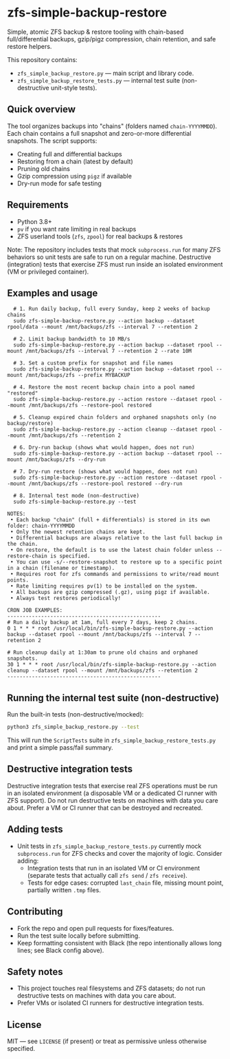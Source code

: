 # zfs-simple-backup-restore

Simple, atomic ZFS backup & restore tooling with chain-based full/differential backups, gzip/pigz compression, chain retention, and safe restore helpers.

This repository contains:

- `zfs_simple_backup_restore.py` — main script and library code.
- `zfs_simple_backup_restore_tests.py` — internal test suite (non-destructive unit-style tests).

## Quick overview

The tool organizes backups into "chains" (folders named `chain-YYYYMMDD`). Each chain contains a full snapshot and zero-or-more differential snapshots. The script supports:

- Creating full and differential backups
- Restoring from a chain (latest by default)
- Pruning old chains
- Gzip compression using `pigz` if available
- Dry-run mode for safe testing

## Requirements

- Python 3.8+
- `pv` if you want rate limiting in real backups
- ZFS userland tools (`zfs`, `zpool`) for real backups & restores

Note: The repository includes tests that mock `subprocess.run` for many ZFS behaviors so unit tests are safe to run on a regular machine. Destructive (integration) tests that exercise ZFS must run inside an isolated environment (VM or privileged container).

## Examples and usage
```
  # 1. Run daily backup, full every Sunday, keep 2 weeks of backup chains
  sudo zfs-simple-backup-restore.py --action backup --dataset rpool/data --mount /mnt/backups/zfs --interval 7 --retention 2

  # 2. Limit backup bandwidth to 10 MB/s
  sudo zfs-simple-backup-restore.py --action backup --dataset rpool --mount /mnt/backups/zfs --interval 7 --retention 2 --rate 10M

  # 3. Set a custom prefix for snapshot and file names
  sudo zfs-simple-backup-restore.py --action backup --dataset rpool --mount /mnt/backups/zfs --prefix MYBACKUP

  # 4. Restore the most recent backup chain into a pool named "restored"
  sudo zfs-simple-backup-restore.py --action restore --dataset rpool --mount /mnt/backups/zfs --restore-pool restored

  # 5. Cleanup expired chain folders and orphaned snapshots only (no backup/restore)
  sudo zfs-simple-backup-restore.py --action cleanup --dataset rpool --mount /mnt/backups/zfs --retention 2

  # 6. Dry-run backup (shows what would happen, does not run)
  sudo zfs-simple-backup-restore.py --action backup --dataset rpool --mount /mnt/backups/zfs --dry-run

  # 7. Dry-run restore (shows what would happen, does not run)
  sudo zfs-simple-backup-restore.py --action restore --dataset rpool --mount /mnt/backups/zfs --restore-pool restored --dry-run

  # 8. Internal test mode (non-destructive)
  sudo zfs-simple-backup-restore.py --test

NOTES:
 • Each backup "chain" (full + differentials) is stored in its own folder: chain-YYYYMMDD
 • Only the newest retention chains are kept.
 • Differential backups are always relative to the last full backup in the chain.
 • On restore, the default is to use the latest chain folder unless --restore-chain is specified.
 • You can use -s/--restore-snapshot to restore up to a specific point in a chain (filename or timestamp).
 • Requires root for zfs commands and permissions to write/read mount points.
 • Rate limiting requires pv(1) to be installed on the system.
 • All backups are gzip compressed (.gz), using pigz if available.
 • Always test restores periodically!

CRON JOB EXAMPLES:
--------------------------------------------------
# Run a daily backup at 1am, full every 7 days, keep 2 chains.
0 1 * * * root /usr/local/bin/zfs-simple-backup-restore.py --action backup --dataset rpool --mount /mnt/backups/zfs --interval 7 --retention 2

# Run cleanup daily at 1:30am to prune old chains and orphaned snapshots.
30 1 * * * root /usr/local/bin/zfs-simple-backup-restore.py --action cleanup --dataset rpool --mount /mnt/backups/zfs --retention 2
--------------------------------------------------
```

## Running the internal test suite (non-destructive)

Run the built-in tests (non-destructive/mocked):

```bash
python3 zfs_simple_backup_restore.py --test
```

This will run the `ScriptTests` suite in `zfs_simple_backup_restore_tests.py` and print a simple pass/fail summary.

## Destructive integration tests

Destructive integration tests that exercise real ZFS operations must be run in an isolated environment (a disposable VM or a dedicated CI runner with ZFS support). Do not run destructive tests on machines with data you care about. Prefer a VM or CI runner that can be destroyed and recreated.

## Adding tests

- Unit tests in `zfs_simple_backup_restore_tests.py` currently mock `subprocess.run` for ZFS checks and cover the majority of logic. Consider adding:
  - Integration tests that run in an isolated VM or CI environment (separate tests that actually call `zfs send` / `zfs receive`).
  - Tests for edge cases: corrupted `last_chain` file, missing mount point, partially written `.tmp` files.

## Contributing

- Fork the repo and open pull requests for fixes/features.
- Run the test suite locally before submitting.
- Keep formatting consistent with Black (the repo intentionally allows long lines; see Black config above).

## Safety notes

- This project touches real filesystems and ZFS datasets; do not run destructive tests on machines with data you care about.
- Prefer VMs or isolated CI runners for destructive integration tests.

## License

MIT — see `LICENSE` (if present) or treat as permissive unless otherwise specified.


